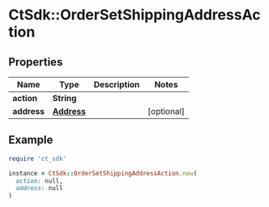 # CtSdk::OrderSetShippingAddressAction

## Properties

| Name | Type | Description | Notes |
| ---- | ---- | ----------- | ----- |
| **action** | **String** |  |  |
| **address** | [**Address**](Address.md) |  | [optional] |

## Example

```ruby
require 'ct_sdk'

instance = CtSdk::OrderSetShippingAddressAction.new(
  action: null,
  address: null
)
```

